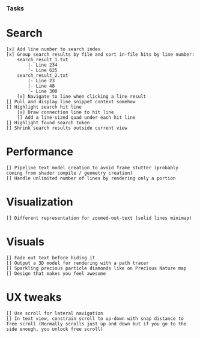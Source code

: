 ### Tasks

# Search
    [x] Add line number to search index
    [x] Group search results by file and sort in-file hits by line number:
        search_result_1.txt
            |- Line 234
            '- Line 625
        search_result_2.txt
            |- Line 23
            |- Line 48
            '- Line 300
        [x] Navigate to line when clicking a line result
    [] Pull and display line snippet context somehow
    [] Highlight search hit line
        [x] Draw connection line to hit line 
        [] Add a line-sized quad under each hit line
    [] Highlight found search token
    [] Shrink search results outside current view

# Performance
    [] Pipeline text model creation to avoid frame stutter (probably coming from shader compile / geometry creation)
    [] Handle unlimited number of lines by rendering only a portion

# Visualization
    [] Different representation for zoomed-out-text (solid lines minimap)

# Visuals
    [] Fade out text before hiding it
    [] Output a 3D model for rendering with a path tracer
    [] Sparkling precious particle diamonds like on Precious Nature map
    [] Design that makes you feel awesome

# UX tweaks
    [] Use scroll for lateral navigation
    [] In text view, constrain scroll to up-down with snap distance to free scroll (Normally scrolls just up and down but if you go to the side enough, you unlock free scroll)

